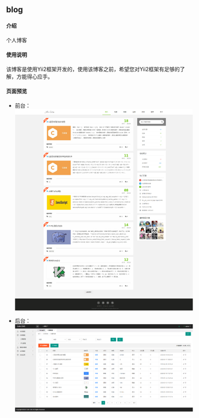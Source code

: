 ## blog

#### 介绍

个人博客

#### 使用说明

该博客是使用Yii2框架开发的，使用该博客之前，希望您对Yii2框架有足够的了解，方能得心应手。

#### 页面预览

* 前台：
![image](https://github.com/Colin1024/blog/blob/master/frontend/web/image/frontend.png)

* 后台：
![image](https://github.com/Colin1024/blog/blob/master/frontend/web/image/backend.png)
